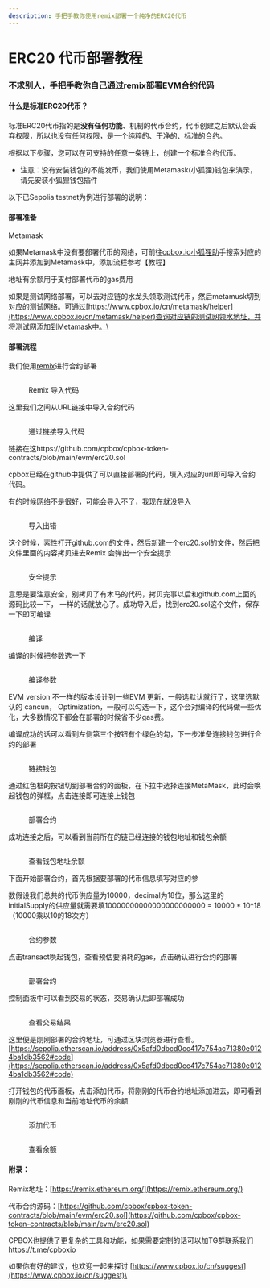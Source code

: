 ```yaml
---
description: 手把手教你使用remix部署一个纯净的ERC20代币
---
```


# ERC20 代币部署教程

### 不求别人，手把手教你自己通过remix部署EVM合约代码

#### 什么是标准ERC20代币？

标准ERC20代币指的是**没有任何功能**、机制的代币合约，代币创建之后默认会丢弃权限，所以也没有任何权限，是一个纯粹的、干净的、标准的合约。

根据以下步骤，您可以在可支持的任意一条链上，创建一个标准合约代币。

* 注意：没有安装钱包的不能发币，我们使用Metamask(小狐狸)钱包来演示，请先安装小狐狸钱包插件

以下已Sepolia testnet为例进行部署的说明：

#### 部署准备

Metamask

如果Metamask中没有要部署代币的网络，可前往[cpbox.io小狐狸助](https://www.cpbox.io/cn/metamask/helper)手搜索对应的主网并添加到Metamask中，添加流程参考【教程】

地址有余额用于支付部署代币的gas费用

如果是测试网络部署，可以去对应链的水龙头领取测试代币，然后metamusk切到对应的测试网络。可通过[https://www.cpbox.io/cn/metamask/helper](https://www.cpbox.io/cn/metamask/helper)查询对应链的测试网领水地址，并将测试网添加到Metamask中。\


#### 部署流程

我们使用[remix](https://remix.ethereum.org/)进行合约部署

<figure><img src="../../../.gitbook/assets/image (10).png" alt=""><figcaption><p>Remix 导入代码</p></figcaption></figure>

这里我们之间从URL链接中导入合约代码

<figure><img src="../../../.gitbook/assets/image (2) (1) (1) (1).png" alt=""><figcaption><p>通过链接导入代码</p></figcaption></figure>

链接在这https://github.com/cpbox/cpbox-token-contracts/blob/main/evm/erc20.sol

cpbox已经在github中提供了可以直接部署的代码，填入对应的url即可导入合约代码。

有的时候网络不是很好，可能会导入不了，我现在就没导入

<figure><img src="../../../.gitbook/assets/image (11).png" alt=""><figcaption><p>导入出错</p></figcaption></figure>

这个时候，索性打开github.com的文件，然后新建一个erc20.sol的文件，然后把文件里面的内容拷贝进去Remix 会弹出一个安全提示

<figure><img src="../../../.gitbook/assets/image (12).png" alt=""><figcaption><p>安全提示</p></figcaption></figure>

意思是要注意安全，别拷贝了有木马的代码，拷贝完事以后和github.com上面的源码比较一下， 一样的话就放心了。成功导入后，找到erc20.sol这个文件，保存一下即可编译

<figure><img src="../../../.gitbook/assets/image (3) (1) (1).png" alt=""><figcaption><p>编译</p></figcaption></figure>

编译的时候把参数选一下

<figure><img src="../../../.gitbook/assets/image (13).png" alt=""><figcaption><p>编译参数</p></figcaption></figure>

EVM version 不一样的版本设计到一些EVM 更新，一般选默认就行了，这里选默认的 cancun， Optimization，一般可以勾选一下，这个会对编译的代码做一些优化，大多数情况下都会在部署的时候省不少gas费。

编译成功的话可以看到左侧第三个按钮有个绿色的勾，下一步准备连接钱包进行合约的部署

<figure><img src="../../../.gitbook/assets/image (4) (1) (1).png" alt=""><figcaption><p>链接钱包</p></figcaption></figure>

通过红色框的按钮切到部署合约的面板，在下拉中选择连接MetaMask，此时会唤起钱包的弹框，点击连接即可连接上钱包

<figure><img src="../../../.gitbook/assets/image (5) (1) (1).png" alt=""><figcaption><p>部署合约</p></figcaption></figure>

成功连接之后，可以看到当前所在的链已经连接的钱包地址和钱包余额

<figure><img src="../../../.gitbook/assets/image (6) (1) (1).png" alt=""><figcaption><p>查看钱包地址余额</p></figcaption></figure>

下面开始部署合约，首先根据要部署的代币信息填写对应的参

数假设我们总共的代币供应量为10000，decimal为18位，那么这里的initialSupply的供应量就需要填10000000000000000000000 = 10000 \* 10^18（10000乘以10的18次方）

<figure><img src="../../../.gitbook/assets/image (7) (1) (1).png" alt=""><figcaption><p>合约参数</p></figcaption></figure>

点击transact唤起钱包，查看预估要消耗的gas，点击确认进行合约的部署

<figure><img src="../../../.gitbook/assets/image (8) (1).png" alt=""><figcaption><p>部署合约</p></figcaption></figure>

控制面板中可以看到交易的状态，交易确认后即部署成功

<figure><img src="../../../.gitbook/assets/image (9) (1).png" alt=""><figcaption><p>查看交易结果</p></figcaption></figure>

这里便是刚刚部署的合约地址，可通过区块浏览器进行查看。[https://sepolia.etherscan.io/address/0x5afd0dbcd0cc417c754ac71380e0124ba1db3562#code](https://sepolia.etherscan.io/address/0x5afd0dbcd0cc417c754ac71380e0124ba1db3562#code)

打开钱包的代币面板，点击添加代币，将刚刚的代币合约地址添加进去，即可看到刚刚的代币信息和当前地址代币的余额

<figure><img src="../../../.gitbook/assets/image (14).png" alt=""><figcaption><p>添加代币</p></figcaption></figure>

<figure><img src="../../../.gitbook/assets/image (15).png" alt=""><figcaption><p>查看余额</p></figcaption></figure>

#### 附录：

Remix地址：[https://remix.ethereum.org/](https://remix.ethereum.org/)

代币合约源码：[https://github.com/cpbox/cpbox-token-contracts/blob/main/evm/erc20.sol](https://github.com/cpbox/cpbox-token-contracts/blob/main/evm/erc20.sol)

CPBOX也提供了更复杂的工具和功能，如果需要定制的话可以加TG群联系我们 [https://t.me/cpboxio ](https://t.me/cpboxio)

如果你有好的建议，也欢迎一起来探讨 [https://www.cpbox.io/cn/suggest](https://www.cpbox.io/cn/suggest)\

